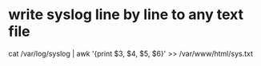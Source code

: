 # write syslog line by line to any text file
cat /var/log/syslog | awk '{print $3, $4, $5, $6}' >> /var/www/html/sys.txt
